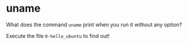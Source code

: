 # uname

What does the command `uname` print when you run it without any option?

Execute the file `0-hello_ubuntu` to find out!
